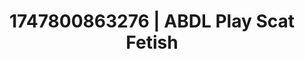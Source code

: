 ---
categories:
- Twerking tease
- Erotic AI content
- Stepsister roleplay
- Intimate moaning
- Cumshot compilation
image: /assets/images/1747800863276.jpg
layout: post
seo:
  description: Featured content with premium Scat Fetish, ABDL Play. HD images available.
  keywords: Scat Fetish, ABDL Play
  og_image: /assets/images/1747800863276.jpg
  schema_type: VisualArtwork
tags:
- ABDL Play
- '#1747800863276'
- Scat Fetish
title: 1747800863276 | ABDL Play Scat Fetish
---